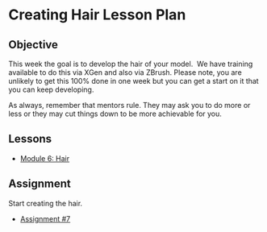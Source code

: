 # Creating Hair Lesson Plan

<h2><span>Objective</span></h2>
<p><span>This week the goal is to develop the hair of your model.&nbsp; We have training available to do this via XGen and also via ZBrush. Please note, you are unlikely to get this 100% done in one week but you can get a start on it that you can keep developing.</span></p>
<p><span>As always, remember that mentors rule. They may ask you to do more or less or they may cut things down to be more achievable for you.</span></p>
<h2>Lessons</h2>
<ul>
<li><a class="inline_disabled" href="https://www.vertexschool.com/products/character-creation-for-games-in-unreal-engine-5-program-access/categories/2152037423" target="_blank">Module 6: Hair</a></li>
</ul>
<h2>Assignment</h2>
<p>Start creating the hair.</p>
<ul>
<li><a title="Assignment #7: Creating Hair" href="https://vertexschool.instructure.com/courses/285/assignments/2461" data-api-endpoint="https://vertexschool.instructure.com/api/v1/courses/285/assignments/2461" data-api-returntype="Assignment">Assignment #7</a></li>
</ul>
<p>&nbsp;</p>